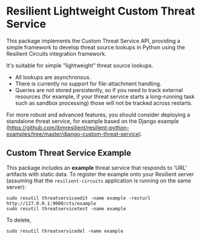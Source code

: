 # Resilient Lightweight Custom Threat Service

This package implements the Custom Threat Service API, providing a
simple framework to develop threat source lookups in Python using the
Resilient Circuits integration framework.
  
It's suitable for simple "lightweight" threat source lookups.
* All lookups are asynchronous.
* There is currently no support for file-attachment handling.
* Queries are not stored persistently, so if you need to track external resources
  (for example, if your threat service starts a long-running task such as
  sandbox processing) those will not be tracked across restarts.

For more robust and advanced features, you should consider deploying
a standalone threat service, for example based on the Django example
(https://github.com/ibmresilient/resilient-python-examples/tree/master/django-custom-threat-service).


## Custom Threat Service Example

This package includes an **example** threat service that responds to 'URL' artifacts with
static data.  To register the example onto your Resilient server (assuming that the
`resilient-circuits` application is running on the same server):

```
sudo resutil threatserviceedit -name example -resturl http://127.0.0.1:9000/cts/example
sudo resutil threatservicetest -name example
```
To delete,
```
sudo resutil threatservicedel -name example
```

